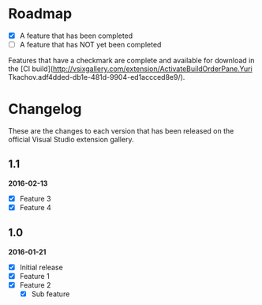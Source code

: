 # Roadmap

- [x] A feature that has been completed
- [ ] A feature that has NOT yet been completed

Features that have a checkmark are complete and available for
download in the
[CI build](http://vsixgallery.com/extension/ActivateBuildOrderPane.Yuri Tkachov.adf4dded-db1e-481d-9904-ed1accced8e9/).

# Changelog

These are the changes to each version that has been released
on the official Visual Studio extension gallery.

## 1.1

**2016-02-13**

- [x] Feature 3
- [x] Feature 4

## 1.0

**2016-01-21**

- [x] Initial release
- [x] Feature 1
- [x] Feature 2
  - [x] Sub feature